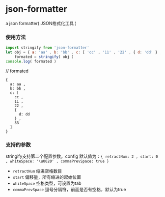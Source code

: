 # json-formatter
a json formatter( JSON格式化工具 )

### 使用方法

```javascript
import stringify from 'json-formatter'
let obj = { a: 'aa' , b: 'bb' , c: [ 'cc' , '11' , '22' , { d: 'dd' } , '33' ] }
    formated = stringify( obj )
console.log( formated )
```
// formated
```text
{
  a: aa ,
  b: bb ,
  c: [
    cc ,
    11 ,
    22 ,
    {
      d: dd
    } ,
    33
  ]
}
```

### 支持的参数

stringify支持第二个配置参数，config
默认值为：`{ retractNum: 2 , start: 0 , whiteSpace: '\u0020' , commaPrevSpace: true }`

- `retractNum` 缩进空格数目
- `start` 偏移量，所有缩进的起始位置
- `whiteSpace` 空格类型，可设置为tab
- `commaPrevSpace` 逗号分隔符，前面是否有空格，默认为true